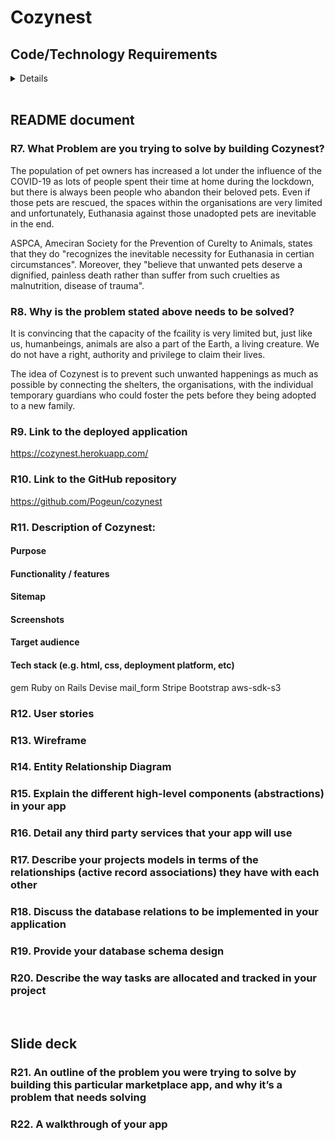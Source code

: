 # Cozynest

## Code/Technology Requirements

<details>

<br />

### **R1. Create your app using Ruby on Rails.**

Yes

### **R2. Use Postgresql database in development and production.**

YES

### **R3. Your app will have authentication (eg. Devise).**

YES

### **R4. Your app will have authorisation (i.e. users have restrictions on what they can see and edit).**

User role, Shelter and Guardian, has been added as a property (enum)

### **R5. Your app will have some type of file (eg. images) uploading capability.**

Will be implementing AWS S3 to store user uploaded images

### **R6. Your app is to be deployed to Heroku (recommended) or AWS.**

Deployed via Heroku

</details>

<br />

## README document

### **R7. What Problem are you trying to solve by building Cozynest?**

The population of pet owners has increased a lot under the influence of the COVID-19 as lots of people spent their time at home during the lockdown, but there is always been people who abandon their beloved pets. Even if those pets are rescued, the spaces within the organisations are very limited and unfortunately, Euthanasia against those unadopted pets are inevitable in the end.

ASPCA, Ameciran Society for the Prevention of Curelty to Animals, states that they do "recognizes the inevitable necessity for Euthanasia in certian circumstances". Moreover, they "believe that unwanted pets deserve a dignified, painless death rather than suffer from such cruelties as malnutrition, disease of trauma".

### **R8. Why is the problem stated above needs to be solved?**

It is convincing that the capacity of the fcaility is very limited but, just like us, humanbeings, animals are also a part of the Earth, a living creature. We do not have a right, authority and privilege to claim their lives.

The idea of Cozynest is to prevent such unwanted happenings as much as possible by connecting the shelters, the organisations, with the individual temporary guardians who could foster the pets before they being adopted to a new family.

### **R9. Link to the deployed application**

https://cozynest.herokuapp.com/

### **R10. Link to the GitHub repository**

https://github.com/Pogeun/cozynest

### **R11. Description of Cozynest:**
#### **Purpose**

#### **Functionality / features**

#### **Sitemap**

#### **Screenshots**

#### **Target audience**

#### **Tech stack (e.g. html, css, deployment platform, etc)**

gem
Ruby on Rails
Devise
mail_form
Stripe
Bootstrap
aws-sdk-s3

### **R12. User stories**

### **R13. Wireframe**

### **R14. Entity Relationship Diagram**

### **R15. Explain the different high-level components (abstractions) in your app**

### **R16. Detail any third party services that your app will use**

### **R17. Describe your projects models in terms of the relationships (active record associations) they have with each other**

### **R18. Discuss the database relations to be implemented in your application**

### **R19. Provide your database schema design**

### **R20. Describe the way tasks are allocated and tracked in your project**

<br />

## Slide deck

### **R21. An outline of the problem you were trying to solve by building this particular marketplace app, and why it’s a problem that needs solving**

### **R22. A walkthrough of your app**